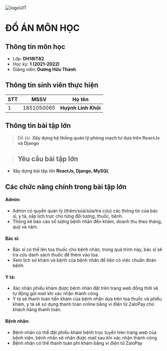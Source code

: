 ![logoUIT](http://ou.edu.vn/wp-content/uploads/2018/08/LOGO-TRUONGV21-12-2018-01-300x300.png)

# ĐỒ ÁN MÔN HỌC
## Thông tin môn học
- Lớp: **DH18IT82**
- Học kỳ: **1 (2021-2022)**
- Giảng viên: **Dương Hữu Thành**
## Thông tin sinh viên thực hiện

|STT|MSSV    |Họ tên      			   |
|---|--------|-------------------------|
|1  |1851050065 |**Huỳnh Linh Khôi** |

## Thông tin bài tập lớn

>Đề tài: **Xây dựng hệ thống quản lý phòng mạch tư dựa trên ReactJs và Django**

>## Yêu cầu bài tập lớn

- Xây dựng bài tập lớn **ReactJs, Django, MySQL**


## Các chức năng chính trong bài tập lớn
#### Admin:
- Admin có quyền quản lý (thêm/xoá/sửa/tra cứu) các thông tin của bác sĩ, y tá, sắp lịch trực cho từng đối tượng, thuốc, bệnh.
- Thống kê báo cáo số lượng bệnh nhân đến khám, doanh thu theo tháng, quý và năm.

#### Bác sĩ:
- Bác sĩ có thể lên toa thuốc cho bệnh nhân, trong quá trình này, bác sĩ sẽ tra cứu danh sách thuốc để thêm vào toa.
- Xem lịch sử khám và bệnh của bệnh nhân để tiện có việc chuẩn đoán bệnh.

#### Y tá:
- Xác nhận phiếu khám được bệnh nhân đặt trên trang web đồng thời sẽ tự động gửi mail khi xác nhận thành công.
- Y tá sẽ thanh toán tiền khám của bệnh nhân dựa trên toa thuốc và phiếu khám, y tá sẽ sử dụng thanh toán online bằng ví điện tử ZaloPay cho khách hàng thanh toán.

#### Bệnh nhân:
- Bệnh nhân có thể đặt phiếu khám bệnh trực tuyến trên trang web của bệnh viện, bệnh nhân sẽ nhận được mail sau khi xác nhận thành công
- Bệnh nhân có thể thanh toán phí khám bằng ví điện tử ZaloPay
